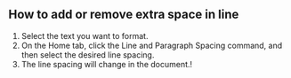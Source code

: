 ## How to add or remove extra space in line ##
1. Select the text you want to format.
2. On the Home tab, click the Line and Paragraph Spacing command, and then select the desired line spacing.
3. The line spacing will change in the document.!
